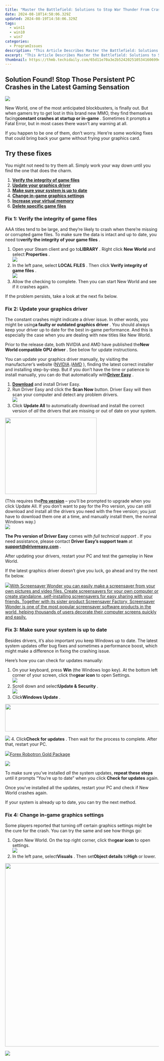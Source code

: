 ```yaml
---
title: "Master the Battlefield: Solutions to Stop War Thunder From Crashing in Your Upcoming Matches"
date: 2024-08-18T14:58:06.329Z
updated: 2024-08-19T14:58:06.329Z
tags:
  - win11
  - win10
  - win7
categories:
  - ProgramIssues
description: "This Article Describes Master the Battlefield: Solutions to Stop War Thunder From Crashing in Your Upcoming Matches"
excerpt: "This Article Describes Master the Battlefield: Solutions to Stop War Thunder From Crashing in Your Upcoming Matches"
thumbnail: https://thmb.techidaily.com/65d11e70a3e2b524202510534160699ecec295d81962cec51e81800c7f637654.jpg
---
```


## Solution Found! Stop Those Persistent PC Crashes in the Latest Gaming Sensation

![](https://images.drivereasy.com/wp-content/uploads/2021/07/new-world-featured.jpg)

 New World, one of the most anticipated blockbusters, is finally out. But when gamers try to get lost in this brand new MMO, they find themselves facing**constant crashes at startup or in-game** . Sometimes it prompts a Fatal Error, but in most cases there wasn’t any warning at all.

 If you happen to be one of them, don’t worry. Here’re some working fixes that could bring back your game without frying your graphics card.

## Try these fixes

 You might not need to try them all. Simply work your way down until you find the one that does the charm.

1. **[Verify the integrity of game files](https://tools.techidaily.com/drivereasy/download/)**
2. [**Update your graphics driver**](https://tools.techidaily.com/drivereasy/download/)
3. [**Make sure your system is up to date**](https://tools.techidaily.com/drivereasy/download/)
4. [**Change in-game graphics settings**](https://tools.techidaily.com/drivereasy/download/)
5. [**Increase your virtual memory**](https://tools.techidaily.com/drivereasy/download/)
6. **[Delete specific game files](https://tools.techidaily.com/drivereasy/download/)**

### Fix 1: Verify the integrity of game files

 AAA titles tend to be large, and they’re likely to crash when there’re missing or corrupted game files. To make sure the data is intact and up to date, you need to**verify the integrity of your game files** .

1. Open your Steam client and go to**LIBRARY** . Right click **New World** and select **Properties** .  
![](https://images.drivereasy.com/wp-content/uploads/2021/07/new-world-verify-3.jpg)
2. In the left pane, select **LOCAL FILES** . Then click **Verify integrity of game files** .  
![](https://images.drivereasy.com/wp-content/uploads/2021/07/new-world-verify-4.jpg)
3. Allow the checking to complete. Then you can start New World and see if it crashes again.

If the problem persists, take a look at the next fix below.

### Fix 2: Update your graphics driver

 The constant crashes might indicate a driver issue. In other words, you might be using**a faulty or outdated graphics driver** . You should always keep your driver up to date for the best in-game performance. And this is especially the case when you are dealing with new titles like New World.

 Prior to the release date, both NVIDIA and AMD have published the**New World compatible GPU driver** . See below for update instructions.

 You can update your graphics driver manually, by visiting the manufacturer’s website ([NVIDIA](https://tools.techidaily.com/drivereasy/download/) /[AMD](https://www.amd.com/en/support) ), finding the latest correct installer and installing step-by-step. But if you don’t have the time or patience to install manually, you can do that automatically with[**Driver Easy**](https://tools.techidaily.com/drivereasy/download/) .

1. **[Download](https://tools.techidaily.com/drivereasy/download/)**  and install Driver Easy.
2. Run Driver Easy and click the **Scan Now** button. Driver Easy will then scan your computer and detect any problem drivers.  
![](https://images.drivereasy.com/wp-content/uploads/2020/12/last-scan-never.png)
3. Click **Update All** to automatically download and install the correct version of _all_ the drivers that are missing or out of date on your system.  
<!-- affiliate ads begin -->
<a href="https://bluettius.sjv.io/c/5597632/2027209/17108" target="_top" id="2027209"><img src="//a.impactradius-go.com/display-ad/17108-2027209" border="0" alt="" width="300" height="250"/></a><img height="0" width="0" src="https://imp.pxf.io/i/5597632/2027209/17108" style="position:absolute;visibility:hidden;" border="0" />
<!-- affiliate ads end -->
 (This requires the[**Pro version**](https://tools.techidaily.com/drivereasy/download/) – you’ll be prompted to upgrade when you click Update All. If you don’t want to pay for the Pro version, you can still download and install all the drivers you need with the free version; you just have to download them one at a time, and manually install them, the normal Windows way.)  
![](https://images.drivereasy.com/wp-content/uploads/2020/09/de-pro-update-all-rtx-3090.jpg)

**The Pro version of Driver Easy** comes with _full technical support_ . If you need assistance, please contact **Driver Easy’s support team** at **[support@drivereasy.com](https://tools.techidaily.com/drivereasy/download/) .**

 After updating your drivers, restart your PC and test the gameplay in New World.

 If the latest graphics driver doesn’t give you luck, go ahead and try the next fix below.

<!-- affiliate ads begin -->
<a href="https://secure.2checkout.com/order/checkout.php?PRODS=195080&QTY=1&AFFILIATE=108875&CART=1"><img src="https://www.blumentals.net/scrwonder/images/screensaver-software.png" border="0">With Screensaver Wonder you can easily make a screensaver from your own pictures and video files. Create screensavers for your own computer or create standalone, self-installing screensavers for easy sharing with your friends. Together with its sister product Screensaver Factory, Screensaver Wonder is one of the most popular screensaver software products in the world, helping thousands of users decorate their computer screens quickly and easily.</a>
<!-- affiliate ads end -->
### Fix 3: Make sure your system is up to date

 Besides drivers, it’s also important you keep Windows up to date. The latest system updates offer bug fixes and sometimes a performance boost, which might make a difference in fixing the crashing issue.

Here’s how you can check for updates manually:

1. On your keyboard, press **Win** (the Windows logo key). At the bottom left corner of your screen, click the**gear icon** to open Settings.  
![](https://images.drivereasy.com/wp-content/uploads/2020/12/windows-10-start-menu-open-settings-gear-icon.jpg)
2. Scroll down and select**Update & Security** .  
![](https://images.drivereasy.com/wp-content/uploads/2020/12/windows-10-start-menu-open-settings-update.jpg)
3. Click**Windows Update** .  
<!-- affiliate ads begin -->
<a href="https://zonlipartnershipprogram.pxf.io/c/5597632/1596691/17882" target="_top" id="1596691"><img src="//a.impactradius-go.com/display-ad/17882-1596691" border="0" alt="" width="728" height="90"/></a><img height="0" width="0" src="https://imp.pxf.io/i/5597632/1596691/17882" style="position:absolute;visibility:hidden;" border="0" />
<!-- affiliate ads end -->
![](https://images.drivereasy.com/wp-content/uploads/2020/12/windows-10-start-menu-open-settings-update-2.jpg)
4. Click**Check for updates** . Then wait for the process to complete. After that, restart your PC.  
<!-- affiliate ads begin -->
<a href="https://secure.2checkout.com/order/checkout.php?PRODS=4727541&QTY=1&AFFILIATE=108875&CART=1"><img src="https://secure.avangate.com/images/merchant/5f4f7141b65a730b4efb0e0d51f63e94/products/copy_copy_forexrobotronbox.gif" border="0">Forex Robotron Gold Package</a>
<!-- affiliate ads end -->
![](https://images.drivereasy.com/wp-content/uploads/2020/12/windows-10-start-menu-open-settings-update-3.jpg)

 To make sure you’ve installed _all_  the system updates, **repeat these steps** until it prompts “You’re up to date” when you click **Check for updates** again.

 Once you’ve installed all the updates, restart your PC and check if New World crashes again.

If your system is already up to date, you can try the next method.

### Fix 4: Change in-game graphics settings

 Some players reported that turning off certain graphics settings might be the cure for the crash. You can try the same and see how things go:

1. Open New World. On the top right corner, click the**gear icon** to open settings.  
![](https://images.drivereasy.com/wp-content/uploads/2021/07/new-world-change-graphics-1.jpg)
2. In the left pane, select**Visuals** . Then set**Object details** to**High** or lower.  
<!-- affiliate ads begin -->
<a href="https://appsumo.8odi.net/c/5597632/2087394/7443" target="_top" id="2087394"><img src="//a.impactradius-go.com/display-ad/7443-2087394" border="0" alt="" width="1200" height="600"/></a><img height="0" width="0" src="https://appsumo.8odi.net/i/5597632/2087394/7443" style="position:absolute;visibility:hidden;" border="0" />
<!-- affiliate ads end -->
![](https://images.drivereasy.com/wp-content/uploads/2021/07/new-world-change-graphics-2.jpg)

<!-- affiliate ads begin -->
<span id="1793213">
					<video width="1080" height="1620" style="cursor:pointer"
           poster="//a.impactradius-go.com/display-clicktoplayimage/1793213.jpeg"
           onclick="if(!this.playClicked){this.play();this.setAttribute('controls',true);this.playClicked=true;}">
	   <source src="//a.impactradius-go.com/display-ad/19135-1793213">
	   <img src="//a.impactradius-go.com/display-clicktoplayimage/1793213.jpeg" style="border: none; height: 100%; width: 100%; object-fit: contain">
	</video>
	<div style="width:1080px;text-align:center"><a href="javascript:window.open(decodeURIComponent('https%3A%2F%2Ftinyland.pxf.io%2Fc%2F5597632%2F1793213%2F19135'), '_blank');void(0);">Click here</a></div>
</span>
<img height="0" width="0" src="https://imp.pxf.io/i/5597632/1793213/19135" style="position:absolute;visibility:hidden;" border="0" />
<!-- affiliate ads end -->
Now you can play and check if the crash stops.

 If changing graphics settings doesn’t give you luck, continue to the next fix below.

<!-- affiliate ads begin -->
<a href="https://printrendy.pxf.io/c/5597632/1453720/17020" target="_top" id="1453720"><img src="//a.impactradius-go.com/display-ad/17020-1453720" border="0" alt="" width="300" height="250"/></a><img height="0" width="0" src="https://imp.pxf.io/i/5597632/1453720/17020" style="position:absolute;visibility:hidden;" border="0" />
<!-- affiliate ads end -->
### Fix 5: Increase your virtual memory

 New World recommend 16GB RAM so you better check if you meets this requirement. There’re already reports showing that the game might crash if your PC runs out of memory. If that’s your case, you can try to increase your virtual memory:

1. On your keyboard, press the **Windows logo key** and type **advanced system settings** . Click **View advanced system settings** .  
![](https://images.drivereasy.com/wp-content/uploads/2020/08/search-advanced-system-settings.jpg)
2. Under the **Performance**  section, click **Settings…** .  
![](https://images.drivereasy.com/wp-content/uploads/2020/08/system-advanced-performance-virtual-memory.jpg)
3. In the pop-up window, navigate to the **Advanced**  tab. Under the **Virtual memory** section, click **Change…** .  
![](https://images.drivereasy.com/wp-content/uploads/2020/08/virtual-memory-advanced.jpg)
4. Deselect the **Automatically manage paging file size for all drives** checkbox. Then select **Customize size** .  
![](https://images.drivereasy.com/wp-content/uploads/2020/08/vritual-memory-set.jpg)
5. Enter **Initial size** and **Maximum size** according to the physical memory of your computer. Microsoft recommends that virtual memory should be 1.5 to 3 times the size of physical memory. In my case, the physical memory (actual RAM) of my computer is 8 GB, so the **Initial size** for me here is **8 x 1024 x 1.5 = 12288 MB** , and the **Maximum size** should be **8 x 1024 x 3 = 24576 MB** . Once you’ve entered your size of virtual memory, click **Set** , then click **OK**  to save the changes.  
![](https://images.drivereasy.com/wp-content/uploads/2020/08/virtual-memory-set-02.jpg)
6. Restart your computer and check if New World crashes again.

 If this trick doesn’t do the trick for you, take a look at the next solution.

<!-- affiliate ads begin -->
<a href="https://secure.2checkout.com/order/checkout.php?PRODS=38729081&QTY=1&AFFILIATE=108875&CART=1"><img src="https://website-prod.cache.wpscdn.com/img/wps-writer-free-word-processor-1x.3d9c80d.png" border="0">
WPS Office Premium ( File Recovery, Photo Scanning, Convert PDF)--Yearly</a>
<!-- affiliate ads end -->
### Fix 6: Delete specific game files

 According to some players, one possible fix to the crash is to delete certain game files. If you have tried all the fixes above and none seemed to work, you can try this method and test the result.

 You should always back up the files before deleting in case things go south.

1. On your keyboard, press**Win+R** (the Windows logo key and the R key) to invoke the Run box. Type or paste**%appdata%** and click**OK** .  
![how to clean uninstall Discord](https://images.drivereasy.com/wp-content/uploads/2021/07/appdata.jpg)
2. Go to**AGS > New World** and delete the following:  
<!-- affiliate ads begin -->
<a href="https://store.nero.com/order/checkout.php?PRODS=42296985&QTY=1&AFFILIATE=108875&CART=1"><img src="https://secure.avangate.com/images/merchant/9cea886b9f44a3c2df1163730ab64994/products/copy_nero_burning_rom_cart.png" border="0">
</a>
<!-- affiliate ads end -->
   * The**savedata** folder  
   * The**user\_preload\_settings** file
3. Now you can restart New World and see if the game crashes again.

---

 Hopefully this post helps you stop New World from crashing. If you have any ideas or questions, feel free to leave a comment and we’ll get back to you.

<ins class="adsbygoogle"
     style="display:block"
     data-ad-format="autorelaxed"
     data-ad-client="ca-pub-7571918770474297"
     data-ad-slot="1223367746"></ins>



<ins class="adsbygoogle"
     style="display:block"
     data-ad-client="ca-pub-7571918770474297"
     data-ad-slot="8358498916"
     data-ad-format="auto"
     data-full-width-responsive="true"></ins>

<span class="atpl-alsoreadstyle">Also read:</span>
<div><ul>
<li><a href="https://youtube-zero.techidaily.com/024-approved-incorporating-custom-visuals-in-youtube-videos-easily/"><u>[New] 2024 Approved  Incorporating Custom Visuals in YouTube Videos Easily</u></a></li>
<li><a href="https://facebook-video-share.techidaily.com/new-dialogue-enrichment-system-for-2024/"><u>[New] Dialogue Enrichment System for 2024</u></a></li>
<li><a href="https://screen-mirroring-recording.techidaily.com/new-in-2024-switch-strike-force-your-top-10-game-lineup/"><u>[New] In 2024, Switch Strike Force  Your Top 10 Game Lineup</u></a></li>
<li><a href="https://youtube-web.techidaily.com/n-2024-turning-hair-videos-into-income-streams/"><u>[New] In 2024, Turning Hair Videos Into Income Streams</u></a></li>
<li><a href="https://screen-sharing-recording.techidaily.com/new-navigating-through-ez-grabbers-features/"><u>[New] Navigating Through EZ Grabber's Features</u></a></li>
<li><a href="https://some-guidance.techidaily.com/new-the-ultimate-visual-fidelity-in-a-box-eizos-cg318-4k/"><u>[New] The Ultimate Visual Fidelity in a Box – EIZO's CG318-4K</u></a></li>
<li><a href="https://screen-activity-recording.techidaily.com/new-top-windows-simulations-for-playstation-3-games-5-for-2024/"><u>[New] Top Windows Simulations for PlayStation 3 Games (5) for 2024</u></a></li>
<li><a href="https://fox-access.techidaily.com/updated-2024-approved-superior-streaming-with-integrated-local-channels-future-edition/"><u>[Updated] 2024 Approved  Superior Streaming with Integrated Local Channels, Future Edition</u></a></li>
<li><a href="https://twitter-videos.techidaily.com/updated-become-a-streaming-sensation-on-twitter-platform/"><u>[Updated] Become a Streaming Sensation on Twitter Platform</u></a></li>
<li><a href="https://discord-videos.techidaily.com/updated-in-2024-enhance-your-discord-conversations-using-voicemod-effectively/"><u>[Updated] In 2024, Enhance Your Discord Conversations  Using VoiceMod Effectively</u></a></li>
<li><a href="https://some-guidance.techidaily.com/updated-supercharging-video-views-fbs-secrets-revealed/"><u>[Updated] Supercharging Video Views  FB's Secrets Revealed</u></a></li>
<li><a href="https://youtube-video-recordings.techidaily.com/2024-approved-curate-a-perfect-playlist-on-youtube-a-step-by-step-guide/"><u>2024 Approved  Curate a Perfect Playlist on YouTube  A Step-by-Step Guide</u></a></li>
<li><a href="https://fox-links.techidaily.com/2024-approved-enhancing-collaboration-with-win11-and-zoom-techniques/"><u>2024 Approved  Enhancing Collaboration with Win11 and Zoom Techniques</u></a></li>
<li><a href="https://youtube-stream.techidaily.com/2024-approved-journey-through-visual-innovation-navigating-to-the-top-10-inexpensive-platforms-for-digital-painters/"><u>2024 Approved  Journey Through Visual Innovation  Navigating to the Top 10 Inexpensive Platforms for Digital Painters</u></a></li>
<li><a href="https://fox-info.techidaily.com/2024-approved-reignite-drive-the-ultimate-inspiration-list/"><u>2024 Approved  Reignite Drive  The Ultimate Inspiration List</u></a></li>
<li><a href="https://win-solutions.techidaily.com/bypassing-steams-stagnation-issues-fix-unfreezing-and-non-responsive-errors-in/"><u>Bypassing Steam's Stagnation Issues - Fix Unfreezing & Non-Responsive Errors In</u></a></li>
<li><a href="https://win-solutions.techidaily.com/cod-modern-warfare-perturbation-resolved-how-to-troubleshoot-application-stopped-errors/"><u>COD Modern Warfare Perturbation Resolved: How To Troubleshoot 'Application Stopped' Errors</u></a></li>
<li><a href="https://program-issues.techidaily.com/cod-modern-warfare-stability-improved-no-more-unexpected-shutdowns/"><u>Cod: Modern Warfare Stability Improved - No More Unexpected Shutdowns</u></a></li>
<li><a href="https://win-solutions.techidaily.com/comprehensive-steps-to-repair-steam-crash-on-startup-due-to-failed-steamuidll-loading/"><u>Comprehensive Steps to Repair Steam Crash on Startup Due to Failed 'steamui.dll' Loading</u></a></li>
<li><a href="https://article-files.techidaily.com/deciphering-cloud-data-management-a-complete-analysis-of-adobes-storage-offerings-for-2024/"><u>Deciphering Cloud Data Management  A Complete Analysis of Adobe's Storage Offerings for 2024</u></a></li>
<li><a href="https://buynow-help.techidaily.com/discover-what-sets-the-new-sony-playstation-5-apart-from-older-models/"><u>Discover What Sets the New Sony PlayStation 5 Apart From Older Models</u></a></li>
<li><a href="https://win-solutions.techidaily.com/fixing-data-center-connection-issues-on-halo-infinite-comprehhemic-methods/"><u>Fixing Data Center Connection Issues on Halo Infinite: Comprehhemic Methods</u></a></li>
<li><a href="https://win-solutions.techidaily.com/fixing-silent-issues-solutions-for-lost-arks-audio-problem/"><u>Fixing Silent Issues: Solutions for Lost Ark's Audio Problem</u></a></li>
<li><a href="https://win-solutions.techidaily.com/how-do-i-overcome-game-lag-in-grand-theft-auto-5-fix-provided/"><u>How Do I Overcome Game Lag in Grand Theft Auto 5? (Fix Provided)</u></a></li>
<li><a href="https://tech-haven.techidaily.com/how-to-employ-chatgpt-as-an-efficient-polyglot-assistant/"><u>How To Employ ChatGPT As An Efficient Polyglot Assistant</u></a></li>
<li><a href="https://unlock-android.techidaily.com/how-to-remove-a-previously-synced-google-account-from-your-zte-by-drfone-android/"><u>How to Remove a Previously Synced Google Account from Your ZTE</u></a></li>
<li><a href="https://win-solutions.techidaily.com/how-to-resolve-common-apex-legends-game-crashes-and-engine-errors/"><u>How to Resolve Common Apex Legends Game Crashes and Engine Errors</u></a></li>
<li><a href="https://blog-min.techidaily.com/how-to-sign-xls-online-with-digisigner-by-ldigisigner-sign-a-excel-sign-a-excel/"><u>How to Sign .xls Online with DigiSigner</u></a></li>
<li><a href="https://fake-location.techidaily.com/how-to-simulate-gps-movement-with-location-spoofer-on-xiaomi-redmi-note-12-4g-drfone-by-drfone-virtual-android/"><u>How To Simulate GPS Movement With Location Spoofer On Xiaomi Redmi Note 12 4G? | Dr.fone</u></a></li>
<li><a href="https://win-solutions.techidaily.com/improve-your-dota-2-gaming-experience-overcoming-frame-rate-drops-in-modern-operating-systems/"><u>Improve Your Dota 2 Gaming Experience: Overcoming Frame Rate Drops in Modern Operating Systems</u></a></li>
<li><a href="https://ios-pokemon-go.techidaily.com/in-2024-how-to-get-and-use-pokemon-go-promo-codes-on-apple-iphone-6-drfone-by-drfone-virtual-ios/"><u>In 2024, How to Get and Use Pokemon Go Promo Codes On Apple iPhone 6 | Dr.fone</u></a></li>
<li><a href="https://some-guidance.techidaily.com/in-2024-the-zen-of-sleep-curated-asmr-vocalists/"><u>In 2024, The Zen of Sleep  Curated ASMR Vocalists</u></a></li>
<li><a href="https://driver-download.techidaily.com/installation-guide-epson-et-2750-drivers-compatible-with-windows-os/"><u>Installation Guide: Epson ET-2750 Drivers Compatible with Windows OS</u></a></li>
<li><a href="https://win-solutions.techidaily.com/masterclass-tutorial-eliminating-red-dead-online-pc-game-disruptions-and-crashes/"><u>Masterclass Tutorial: Eliminating Red Dead Online PC Game Disruptions and Crashes</u></a></li>
<li><a href="https://win-solutions.techidaily.com/mastering-discord-installations-effortless-solutions-for-previously-failing-attempts/"><u>Mastering Discord Installations: Effortless Solutions for Previously Failing Attempts</u></a></li>
<li><a href="https://win-solutions.techidaily.com/mastering-the-fix-for-inoperative-nwstoreexe-errors-on-your-pc/"><u>Mastering the Fix for Inoperative nw_store.exe Errors on Your PC</u></a></li>
<li><a href="https://win-solutions.techidaily.com/mastering-virtualization-enabling-hyper-v-environment-on-windows-10/"><u>Mastering Virtualization: Enabling Hyper-V Environment on Windows 10</u></a></li>
<li><a href="https://hardware-tips.techidaily.com/pioneering-pc-components-a-look-into-toms-tech-collections/"><u>Pioneering PC Components - A Look Into Tom's Tech Collections</u></a></li>
<li><a href="https://win-solutions.techidaily.com/resolving-constant-crashes-in-god-of-war-game-for-windows-users/"><u>Resolving Constant Crashes in God of War Game for Windows Users</u></a></li>
<li><a href="https://win-solutions.techidaily.com/resolving-geforce-experience-shutdown-issues-a-comprehensive-guide/"><u>Resolving GeForce Experience Shutdown Issues: A Comprehensive Guide</u></a></li>
<li><a href="https://win-solutions.techidaily.com/revive-your-immersive-experience-solving-spatial-audio-malfunctions-in-modern-windows-operating-systems/"><u>Revive Your Immersive Experience - Solving Spatial Audio Malfunctions in Modern Windows Operating Systems</u></a></li>
<li><a href="https://win-solutions.techidaily.com/solve-your-obs-microphone-issues-with-these-6-effective-methods/"><u>Solve Your OBS Microphone Issues with These 6 Effective Methods</u></a></li>
<li><a href="https://win-solutions.techidaily.com/star-wars-battlefront-ii-error-resolution-overcoming-error-code-327-for-uninterrupted-fun/"><u>Star Wars Battlefront II Error Resolution – Overcoming Error Code 327 for Uninterrupted Fun</u></a></li>
<li><a href="https://win-solutions.techidaily.com/step-by-step-solutions-overcoming-the-exit-code-0-hurdle-in-minecraft/"><u>Step-by-Step Solutions: Overcoming the 'Exit Code 0' Hurdle in Minecraft</u></a></li>
<li><a href="https://fox-that.techidaily.com/steps-to-resolve-message-error-code-mm-when-setting-up-new-sim/"><u>Steps to Resolve Message Error Code MM when Setting Up New SIM</u></a></li>
<li><a href="https://win-solutions.techidaily.com/1723005822143-stuck-waiting-for-football-manager-2022-these-fixes-will-get-you-playing-in-no-time/"><u>Stuck Waiting for Football Manager 2022? These Fixes Will Get You Playing in No Time</u></a></li>
<li><a href="https://win-solutions.techidaily.com/top-5-troubleshooting-steps-for-fixing-biomutant-pc-issues-as-of-2024/"><u>Top 5 Troubleshooting Steps for Fixing Biomutant PC Issues as of 2024</u></a></li>
<li><a href="https://win-solutions.techidaily.com/trouble-connecting-in-lol-heres-a-step-by-step-guide-for-stable-gameplay/"><u>Trouble Connecting in LoL? Here's a Step-by-Step Guide for Stable Gameplay</u></a></li>
<li><a href="https://win-solutions.techidaily.com/1722998362474-troubleshoot-your-steam-sign-in-problem-successful-techniques-that-work/"><u>Troubleshoot Your Steam Sign-In Problem: Successful Techniques That Work!</u></a></li>
<li><a href="https://win-solutions.techidaily.com/troubleshooting-success-eliminating-starfields-cutting-sounds/"><u>Troubleshooting Success: Eliminating Starfield's Cutting Sounds</u></a></li>
<li><a href="https://win-solutions.techidaily.com/troubleshooting-tips-for-fixing-an-unresponsive-outlook-application/"><u>Troubleshooting Tips for Fixing an Unresponsive Outlook Application</u></a></li>
<li><a href="https://win-solutions.techidaily.com/troubleshooting-getting-started-with-doom-eternal-amidst-launch-uncertainty/"><u>Troubleshooting: Getting Started with DOOM Eternal Amidst Launch Uncertainty</u></a></li>
<li><a href="https://win-solutions.techidaily.com/understanding-and-correcting-security-compromise-in-gaming-notifications/"><u>Understanding and Correcting 'Security Compromise in Gaming' Notifications</u></a></li>
<li><a href="https://buynow-marvelous.techidaily.com/uninspired-launch-for-godfall-why-sonys-only-ps5-exclusive-falls-short/"><u>Uninspired Launch for Godfall: Why Sony's Only PS5 Exclusive Falls Short</u></a></li>
<li><a href="https://windows11.techidaily.com/unlocking-speed-tackling-torrent-stagnation-in-windows/"><u>Unlocking Speed: Tackling Torrent Stagnation in Windows</u></a></li>
<li><a href="https://win-solutions.techidaily.com/updated-resolution-eliminate-crashes-with-productsolution-on-desktops-and-laptops/"><u>Updated Resolution: Eliminate Crashes with [Product/Solution] on Desktops and Laptops</u></a></li>
<li><a href="https://win-solutions.techidaily.com/victory-over-void-your-comprehensive-guide-for-tackling-the-dark-side-of-call-of-duty-warzone-answers-gaming-woes/"><u>Victory Over Void: Your Comprehensive Guide for Tackling the Dark Side of Call of Duty Warzone - Answers Gaming Woes</u></a></li>
<li><a href="https://fake-location.techidaily.com/what-is-fake-gps-location-pro-and-is-it-good-on-oneplus-ace-2v-drfone-by-drfone-virtual-android/"><u>What is Fake GPS Location Pro and Is It Good On OnePlus Ace 2V? | Dr.fone</u></a></li>
<li><a href="https://win-solutions.techidaily.com/wrc-10-gaming-hiccups-solved-a-trouble-free-adventure-through-pcs-terrain/"><u>WRC 10 Gaming Hiccups Solved: A Trouble-Free Adventure Through Pcs Terrain</u></a></li>
<li><a href="https://win-solutions.techidaily.com/yakuza-embrace-the-dragon-in-action-the-definitive-pc-game-experience/"><u>Yakuza: Embrace the Dragon in Action - The Definitive PC Game Experience</u></a></li>
</ul></div>
